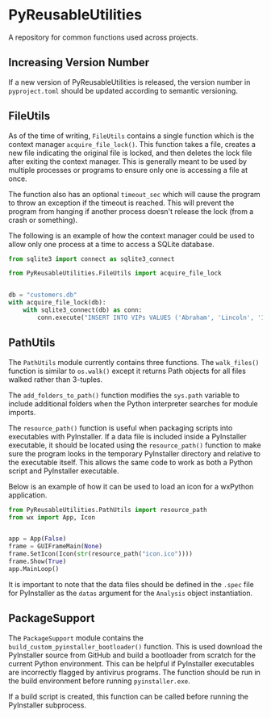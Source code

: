 # PyReusableUtilities
A repository for common functions used across projects.

## Increasing Version Number
If a new version of PyReusableUtilities is released, the version number in `pyproject.toml` should be updated according to semantic versioning.

## FileUtils
As of the time of writing, `FileUtils` contains a single function which is the context manager `acquire_file_lock()`. This function takes a file, creates a new file indicating the original file is locked, and then deletes the lock file after exiting the context manager. This is generally meant to be used by multiple processes or programs to ensure only one is accessing a file at once.

The function also has an optional `timeout_sec` which will cause the program to throw an exception if the timeout is reached. This will prevent the program from hanging if another process doesn't release the lock (from a crash or something).

The following is an example of how the context manager could be used to allow only one process at a time to access a SQLite database.

```python
from sqlite3 import connect as sqlite3_connect

from PyReusableUtilities.FileUtils import acquire_file_lock


db = "customers.db"
with acquire_file_lock(db):
    with sqlite3_connect(db) as conn:
        conn.execute("INSERT INTO VIPs VALUES ('Abraham', 'Lincoln', '1600 Pennsylvania Ave');")
```

## PathUtils
The `PathUtils` module currently contains three functions. The `walk_files()` function is similar to `os.walk()` except it returns Path objects for all files walked rather than 3-tuples.

The `add_folders_to_path()` function modifies the `sys.path` variable to include additional folders when the Python interpreter searches for module imports.

The `resource_path()` function is useful when packaging scripts into executables with PyInstaller. If a data file is included inside a PyInstaller executable, it should be located using the `resource_path()` function to make sure the program looks in the temporary PyInstaller directory and relative to the executable itself. This allows the same code to work as both a Python script and PyInstaller executable.

Below is an example of how it can be used to load an icon for a wxPython application.

```python
from PyReusableUtilities.PathUtils import resource_path
from wx import App, Icon


app = App(False)
frame = GUIFrameMain(None)
frame.SetIcon(Icon(str(resource_path("icon.ico"))))
frame.Show(True)
app.MainLoop()
```

It is important to note that the data files should be defined in the `.spec` file for PyInstaller as the `datas` argument for the `Analysis` object instantiation.

## PackageSupport
The `PackageSupport` module contains the `build_custom_pyinstaller_bootloader()` function. This is used download the PyInstaller source from GitHub and build a bootloader from scratch for the current Python environment. This can be helpful if PyInstaller executables are incorrectly flagged by antivirus programs. The function should be run in the build environment before running `pyinstaller.exe`.

If a build script is created, this function can be called before running the PyInstaller subprocess.
